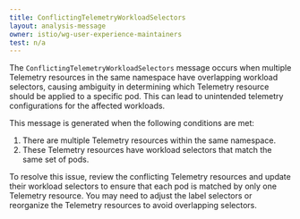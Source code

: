 ```yaml
---
title: ConflictingTelemetryWorkloadSelectors
layout: analysis-message
owner: istio/wg-user-experience-maintainers
test: n/a
---
```


The `ConflictingTelemetryWorkloadSelectors` message occurs when multiple Telemetry resources in the same namespace have overlapping workload selectors, causing ambiguity in determining which Telemetry resource should be applied to a specific pod. This can lead to unintended telemetry configurations for the affected workloads.

This message is generated when the following conditions are met:

1. There are multiple Telemetry resources within the same namespace.
2. These Telemetry resources have workload selectors that match the same set of pods.

To resolve this issue, review the conflicting Telemetry resources and update their workload selectors to ensure that each pod is matched by only one Telemetry resource. You may need to adjust the label selectors or reorganize the Telemetry resources to avoid overlapping selectors.

